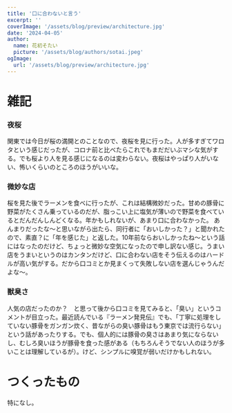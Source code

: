 ```yaml
---
title: '口に合わないと言う'
excerpt: ''
coverImage: '/assets/blog/preview/architecture.jpg'
date: '2024-04-05'
author:
  name: 花初そたい
  picture: '/assets/blog/authors/sotai.jpeg'
ogImage:
  url: '/assets/blog/preview/architecture.jpg'
---
```

# 雑記

### 夜桜
関東では今日が桜の満開とのことなので、夜桜を見に行った。人が多すぎてワロタという感じだったが、コロナ前と比べたらこれでもまだだいぶマシな気がする。でも桜より人を見る感じになるのは変わらない。夜桜はやっぱり人がいない、怖いくらいのところのほうがいいな。

### 微妙な店
桜を見た後でラーメンを食べに行ったが、これは結構微妙だった。甘めの豚骨に野菜がたくさん乗っているのだが、脂っこい上に塩気が薄いので野菜を食べているとだんだんしんどくなる。年かもしれないが、あまり口に合わなかった。
あんまりだったな～と思いながら出たら、同行者に「おいしかった？」と聞かれたので、素直？に「年を感じた」と返した。10年前ならおいしかったね～という話にはなったのだけど、ちょっと微妙な空気になったので申し訳ない感じ。うまい店をうまいというのはカンタンだけど、口に合わない店をそう伝えるのはハードルが高い気がする。だから口コミとか見まくって失敗しない店を選んじゃうんだよな～。

### 獣臭さ
人気の店だったのか？　と思って後から口コミを見てみると、「臭い」というコメントが目立った。最近読んでいる『ラーメン発見伝』でも、「丁寧に処理をしていない豚骨をガンガン炊く、昔ながらの臭い豚骨はもう東京では流行らない」という話があったりする。でも、個人的には豚骨の臭さはあまり気にならないし、むしろ臭いほうが豚骨を食った感がある（もちろんそうでない人のほうが多いことは理解しているが）。けど、シンプルに嗅覚が弱いだけかもしれない。

# つくったもの
特になし。